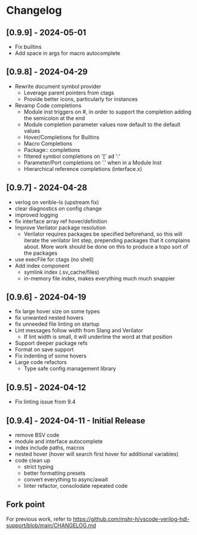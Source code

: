 # Changelog

## [0.9.9] - 2024-05-01
- Fix builtins
- Add space in args for macro autocomplete

## [0.9.8] - 2024-04-29
- Rewrite document symbol provider
  - Leverage parent pointers from ctags
  - Provide better icons, particularly for instances
- Revamp Code completions
  - Module inst triggers on #, in order to support the completion adding the semicolon at the end
  - Module completion parameter values now default to the default values
  - Hover/Completions for Builtins
  - Macro Completions
  - Package:: completions
  - filtered symbol completions on '[' ad ':'
  - Parameter/Port completions on '.' when in a Module Inst
  - Hierarchical reference completions (interface.x)

## [0.9.7] - 2024-04-28

- verlog on verible-ls (upstream fix)
- clear diagnostics on config change
- improved logging
- fix interface array ref hover/definition
- Improve Verilator package resolution
  - Verilator requires packages be specified beforehand, so this will iterate the verilator lint step, prepending packages that it complains about. More work should be done on this to produce a topo sort of the packages
- use execFile for ctags (no shell)
- Add index component 
  - symlink index (.sv_cache/files)
  - in-memory file index, makes everything much much snappier

## [0.9.6] - 2024-04-19

- fix large hover size on some types
- fix unwanted nested hovers
- fix unneeded file linting on startup
- Lint messages follow width from Slang and Verilator
  - If lint width is small, it will underline the word at that position
- Support deeper package refs
- Format on save support
- Fix indenting of some hovers
- Large code refactors
  - Type safe config management library

## [0.9.5] - 2024-04-12
- Fix linting issue from 9.4

## [0.9.4] - 2024-04-11 - Initial Release
- remove BSV code
- module and interface autocomplete
- index include paths, macros
- nested hover (hover will search first hover for additional variables)
- code clean up
  - strict typing
  - better formatting presets
  - convert everything to async/await
  - linter refactor, consolodate repeated code

## Fork point

For previous work, refer to https://github.com/mshr-h/vscode-verilog-hdl-support/blob/main/CHANGELOG.md